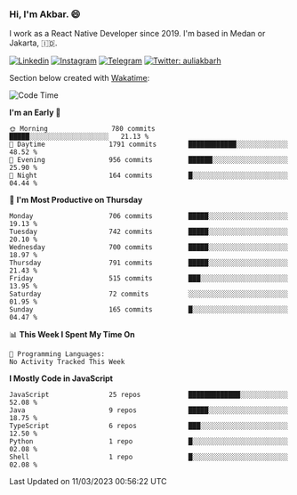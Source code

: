 ### Hi,  I'm Akbar. 😄

I work as a React Native Developer since 2019. I'm based in Medan or Jakarta, :indonesia:. 

<!-- 🔭 Take a look at my [LinkedIn](https://www.linkedin.com/in/aulia-akbar-harahap/) profile. -->

<!-- For now I still don't have a repository to be proud of, but I'm working on it. -->

[![Linkedin](https://img.shields.io/badge/-Aulia%20Akbar%20Harahap-blue?style=flat-square&labelColor=gray&logo=Linkedin&logoColor=white&link=https://www.linkedin.com/in/aulia-akbar-harahap)](https://www.linkedin.com/in/aulia-akbar-harahap)
[![Instagram](https://img.shields.io/badge/-@auliakbarh-orange?style=flat-square&labelColor=gray&logo=Instagram&logoColor=white&link=https://www.instagram.com/auliakbarh)](https://www.instagram.com/auliakbarh)
[![Telegram](https://img.shields.io/badge/-auliakbarh-informational?style=flat-square&labelColor=gray&logo=telegram&logoColor=white&link=https://t.me/auliakbarh)](https://t.me/auliakbarh)
[![Twitter: auliakbarh](https://img.shields.io/twitter/follow/auliakbarh?style=social)](https://twitter.com/auliakbarh)

Section below created with [Wakatime](https://wakatime.com/):
<!--START_SECTION:waka-->
![Code Time](http://img.shields.io/badge/Code%20Time-48%20hrs%2029%20mins-blue)

**I'm an Early 🐤** 

```text
🌞 Morning                780 commits         █████░░░░░░░░░░░░░░░░░░░░   21.13 % 
🌆 Daytime                1791 commits        ████████████░░░░░░░░░░░░░   48.52 % 
🌃 Evening                956 commits         ██████░░░░░░░░░░░░░░░░░░░   25.90 % 
🌙 Night                  164 commits         █░░░░░░░░░░░░░░░░░░░░░░░░   04.44 % 
```
📅 **I'm Most Productive on Thursday** 

```text
Monday                   706 commits         █████░░░░░░░░░░░░░░░░░░░░   19.13 % 
Tuesday                  742 commits         █████░░░░░░░░░░░░░░░░░░░░   20.10 % 
Wednesday                700 commits         █████░░░░░░░░░░░░░░░░░░░░   18.97 % 
Thursday                 791 commits         █████░░░░░░░░░░░░░░░░░░░░   21.43 % 
Friday                   515 commits         ███░░░░░░░░░░░░░░░░░░░░░░   13.95 % 
Saturday                 72 commits          ░░░░░░░░░░░░░░░░░░░░░░░░░   01.95 % 
Sunday                   165 commits         █░░░░░░░░░░░░░░░░░░░░░░░░   04.47 % 
```


📊 **This Week I Spent My Time On** 

```text
💬 Programming Languages: 
No Activity Tracked This Week
```

**I Mostly Code in JavaScript** 

```text
JavaScript               25 repos            █████████████░░░░░░░░░░░░   52.08 % 
Java                     9 repos             █████░░░░░░░░░░░░░░░░░░░░   18.75 % 
TypeScript               6 repos             ███░░░░░░░░░░░░░░░░░░░░░░   12.50 % 
Python                   1 repo              █░░░░░░░░░░░░░░░░░░░░░░░░   02.08 % 
Shell                    1 repo              █░░░░░░░░░░░░░░░░░░░░░░░░   02.08 % 
```




 Last Updated on 11/03/2023 00:56:22 UTC
<!--END_SECTION:waka-->


<!--
**auliakbarh/auliakbarh** is a ✨ _special_ ✨ repository because its `README.md` (this file) appears on your GitHub profile.

Here are some ideas to get you started:

- 🔭 I’m currently working on ...
- 🌱 I’m currently learning ...
- 👯 I’m looking to collaborate on ...
- 🤔 I’m looking for help with ...
- 💬 Ask me about ...
- 📫 How to reach me: ...
- 😄 Pronouns: ...
- ⚡ Fun fact: ...
-->
